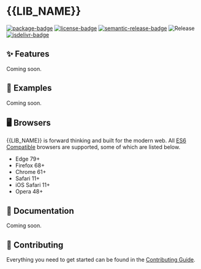 # {{LIB_NAME}}

[![package-badge]][package]
[![license-badge]][license]
[![semantic-release-badge]][semantic-release]
![Release][release-badge]
[![jsdelivr-badge]][jsdelivr]

## ✨ Features

Coming soon.

## 🍭 Examples

Coming soon.

## 🖥️ Browsers

{{LIB_NAME}} is forward thinking and built for the modern web. All
[ES6 Compatible](https://caniuse.com/#feat=es6-module) browsers are supported, some of which are
listed below.

- Edge 79+
- Firefox 68+
- Chrome 61+
- Safari 11+
- iOS Safari 11+
- Opera 48+

## 📖 Documentation

Coming soon.

## 🔨 Contributing

Everything you need to get started can be found in the [Contributing Guide](./.github/CONTRIBUTING.md).

[package]: https://www.npmjs.com/package/{{CORE_PKG_NAME}}
[package-badge]: https://img.shields.io/npm/v/{{CORE_PKG_NAME}}
[license]: https://github.com/{{GITHUB_REPO}}/blob/master/LICENSE
[license-badge]: https://img.shields.io/github/license/{{GITHUB_REPO}}?color=blue
[semantic-release]: https://github.com/semantic-release/semantic-release
[semantic-release-badge]: https://img.shields.io/badge/%20%20%F0%9F%93%A6%F0%9F%9A%80-semantic--release-e10079.svg
[jsdelivr]: https://www.jsdelivr.com/package/npm/{{CORE_PKG_NAME}}
[jsdelivr-badge]: https://data.jsdelivr.com/v1/package/npm/{{CORE_PKG_NAME}}/badge?style=rounded
[release-badge]: https://github.com/{{GITHUB_REPO}}/workflows/Release/badge.svg?branch=release
